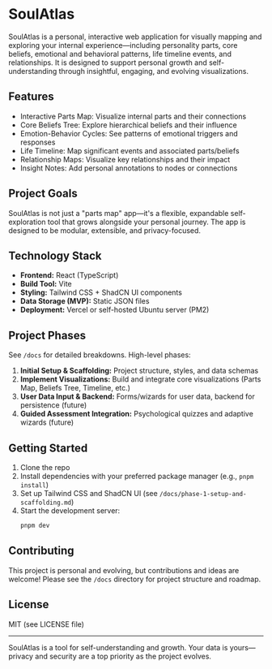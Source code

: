 # SoulAtlas

SoulAtlas is a personal, interactive web application for visually mapping and exploring your internal experience—including personality parts, core beliefs, emotional and behavioral patterns, life timeline events, and relationships. It is designed to support personal growth and self-understanding through insightful, engaging, and evolving visualizations.

## Features

- Interactive Parts Map: Visualize internal parts and their connections
- Core Beliefs Tree: Explore hierarchical beliefs and their influence
- Emotion-Behavior Cycles: See patterns of emotional triggers and responses
- Life Timeline: Map significant events and associated parts/beliefs
- Relationship Maps: Visualize key relationships and their impact
- Insight Notes: Add personal annotations to nodes or connections

## Project Goals

SoulAtlas is not just a "parts map" app—it's a flexible, expandable self-exploration tool that grows alongside your personal journey. The app is designed to be modular, extensible, and privacy-focused.

## Technology Stack

- **Frontend:** React (TypeScript)
- **Build Tool:** Vite
- **Styling:** Tailwind CSS + ShadCN UI components
- **Data Storage (MVP):** Static JSON files
- **Deployment:** Vercel or self-hosted Ubuntu server (PM2)

## Project Phases

See `/docs` for detailed breakdowns. High-level phases:

1. **Initial Setup & Scaffolding:** Project structure, styles, and data schemas
2. **Implement Visualizations:** Build and integrate core visualizations (Parts Map, Beliefs Tree, Timeline, etc.)
3. **User Data Input & Backend:** Forms/wizards for user data, backend for persistence (future)
4. **Guided Assessment Integration:** Psychological quizzes and adaptive wizards (future)

## Getting Started

1. Clone the repo
2. Install dependencies with your preferred package manager (e.g., `pnpm install`)
3. Set up Tailwind CSS and ShadCN UI (see `/docs/phase-1-setup-and-scaffolding.md`)
4. Start the development server:
   ```sh
   pnpm dev
   ```

## Contributing

This project is personal and evolving, but contributions and ideas are welcome! Please see the `/docs` directory for project structure and roadmap.

## License

MIT (see LICENSE file)

---

SoulAtlas is a tool for self-understanding and growth. Your data is yours—privacy and security are a top priority as the project evolves.
